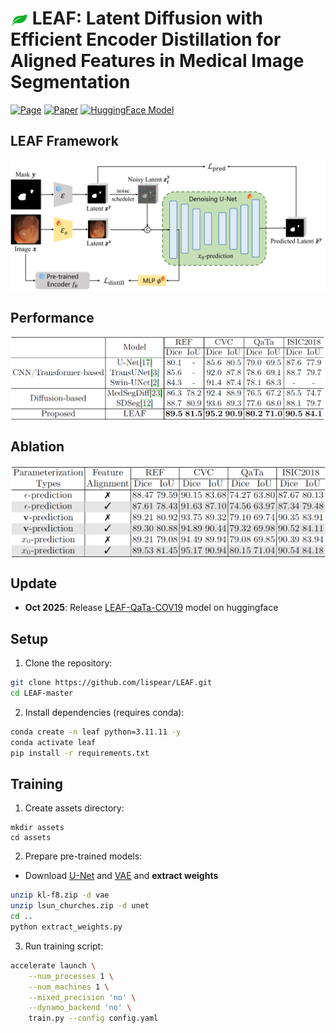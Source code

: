 # <img src="assets/images/leaf.png" alt="leaf" style="height:1em; vertical-align:bottom;"/> LEAF: Latent Diffusion with Efficient Encoder Distillation for Aligned Features in Medical Image Segmentation

[![Page](https://img.shields.io/badge/Project-Website-pink?logo=googlechrome&logoColor=white)](https://leafseg.github.io/leaf/)
[![Paper](https://img.shields.io/badge/arXiv-Paper-b31b1b?logo=arxiv&logoColor=white)](https://arxiv.org/abs/2507.18214)
[![HuggingFace Model](https://img.shields.io/badge/🤗%20HuggingFace-Model-green)](https://huggingface.co/pearisli/LEAF-QaTa-COV19)

## LEAF Framework
<img src="assets/images/main_pipeline.jpg" alt="leaf_pipeline" style=" vertical-align:bottom;"/>

## Performance
<img src="assets/images/performance.png" alt="leaf_performance" style=" vertical-align:bottom;"/>

## Ablation
<img src="assets/images/ablation.png" alt="leaf_ablation" style=" vertical-align:bottom;"/>

## Update
- **Oct 2025**: Release [LEAF-QaTa-COV19](https://huggingface.co/pearisli/LEAF-QaTa-COV19) model on huggingface

## Setup

1. Clone the repository:
```bash
git clone https://github.com/lispear/LEAF.git
cd LEAF-master
```

2. Install dependencies (requires conda):
```bash
conda create -n leaf python=3.11.11 -y
conda activate leaf
pip install -r requirements.txt 
```

## Training

1. Create assets directory:
```
mkdir assets
cd assets
```

2. Prepare pre-trained models:
- Download [U-Net](https://ommer-lab.com/files/latent-diffusion/lsun_churches.zip) and [VAE](https://ommer-lab.com/files/latent-diffusion/kl-f8.zip) and **extract weights**
```bash
unzip kl-f8.zip -d vae
unzip lsun_churches.zip -d unet
cd ..
python extract_weights.py
```

3. Run training script:
```bash
accelerate launch \
    --num_processes 1 \
    --num_machines 1 \
    --mixed_precision 'no' \
    --dynamo_backend 'no' \
    train.py --config config.yaml
```
